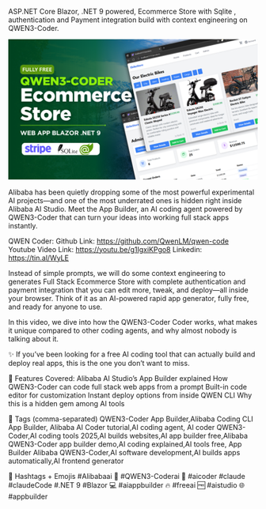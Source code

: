 ASP.NET Core Blazor, .NET 9 powered, Ecommerce Store with Sqlite , authentication and Payment integration build with context engineering on QWEN3-Coder. 

![Thumbnail](image.png)


Alibaba has been quietly dropping some of the most powerful experimental AI projects—and one of the most underrated ones is hidden right inside Alibaba AI Studio. Meet the App Builder, an AI coding agent powered by QWEN3-Coder that can turn your ideas into working full stack apps instantly.

QWEN Coder: Github Link: https://github.com/QwenLM/qwen-code
Youtube Video Link: https://youtu.be/g1IgxiKPgo8
Linkedin: https://tin.al/WyLE

Instead of  simple prompts, we will do some context engineering to generates Full Stack Ecommerce Store with complete authentication and payment integration that you can edit more, tweak, and deploy—all inside your browser. Think of it as an AI-powered rapid app generator, fully free, and ready for anyone to use.

In this video, we dive into how the QWEN3-Coder Coder works, what makes it unique compared to other coding agents, and why almost nobody is talking about it.

✨ If you’ve been looking for a free AI coding tool that can actually build and deploy real apps, this is the one you don’t want to miss.

🔑 Features Covered:
Alibaba AI Studio’s App Builder explained
How QWEN3-Coder can code full stack web apps from a prompt
Built-in code editor for customization
Instant deploy options from inside QWEN CLI
Why this is a hidden gem among AI tools

📌 Tags (comma-separated)
QWEN3-Coder App Builder,Alibaba Coding CLI App Builder, Alibaba AI Coder tutorial,AI coding agent, AI coder QWEN3-Coder,AI coding tools 2025,AI builds websites,AI app builder free,Alibaba QWEN3-Coder app builder demo,AI coding explained,AI tools free, App Builder Alibaba QWEN3-Coder,AI software development,AI builds apps automatically,AI frontend generator

📌 Hashtags + Emojis
#Alibabaai  🚀 #QWEN3-Coderai  🤖 #aicoder #claude #claudeCode #.NET 9 #Blazor  💻 #aiappbuilder  🔥 #freeai  🆓 #aistudio  🌐 #appbuilder